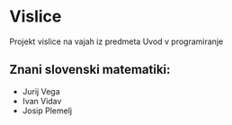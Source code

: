# Vislice
Projekt vislice na vajah iz predmeta Uvod v programiranje

## Znani slovenski matematiki:
- Jurij Vega
- Ivan Vidav
- Josip Plemelj

